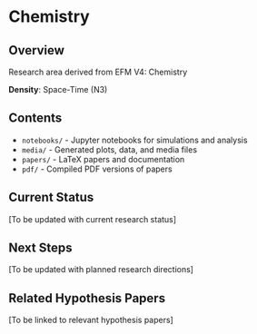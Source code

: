 # Chemistry

## Overview
Research area derived from EFM V4: Chemistry

**Density**: Space-Time (N3)

## Contents
- `notebooks/` - Jupyter notebooks for simulations and analysis
- `media/` - Generated plots, data, and media files
- `papers/` - LaTeX papers and documentation
- `pdf/` - Compiled PDF versions of papers

## Current Status
[To be updated with current research status]

## Next Steps
[To be updated with planned research directions]

## Related Hypothesis Papers
[To be linked to relevant hypothesis papers]
